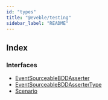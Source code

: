 ```yaml
---
id: "types"
title: "@eveble/testing"
sidebar_label: "README"
---
```


## Index

### Interfaces

* [EventSourceableBDDAsserter](../interfaces/types.eventsourceablebddasserter.md)
* [EventSourceableBDDAsserterType](../interfaces/types.eventsourceablebddassertertype.md)
* [Scenario](../interfaces/types.scenario.md)
